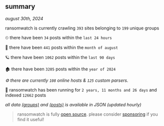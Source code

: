 
## summary
_august 30th, 2024_

ransomwatch is currently crawling `393` sites belonging to `199` unique groups

⏲ there have been `34` posts within the `last 24 hours`

🦈 there have been `441` posts within the `month of august`

🪐 there have been `1062` posts within the `last 90 days`

🏚 there have been `3205` posts within the `year of 2024`

_⚙️ there are currently `108` online hosts & `125` custom parsers._

🦕 ransomwatch has been running for `2 years, 11 months and 26 days` and indexed `12662` posts

_all data  [(groups)](http://ransomwhat.telemetry.ltd/groups) and [(posts)](http://ransomwhat.telemetry.ltd/posts) is available in JSON (updated hourly)_

> ransomwatch is fully [open source](https://github.com/joshhighet/ransomwatch#ransomwatch--). please consider [sponsoring](https://github.com/sponsors/joshhighet) if you find it useful!
